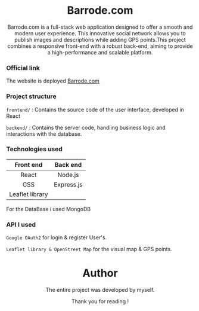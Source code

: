 <h1 align="center">Barrode.com</h1>

<p align="center">Barrode.com is a full-stack web application designed to offer a smooth and modern user experience. This innovative social network allows you to publish images and descriptions while adding GPS points.This project combines a responsive front-end with a robust back-end, aiming to provide a high-performance and scalable platform.</p>


### Official link

The website is deployed [Barrode.com](https://barrode-com.vercel.app/login)

### Project structure

```frontend/``` : Contains the source code of the user interface, developed in React

```backend/``` : Contains the server code, handling business logic and interactions with the database.


### Technologies used



| Front end | Back end | 
| :---------------: |:---------------:|
| React | Node.js|
| CSS | Express.js |
|Leaflet library| 

For the DataBase i used MongoDB

### API I used

```Google OAuth2``` for login & register User's.

```Leaflet library & OpenStreet Map``` for the visual map & GPS points.



<h1 align="center">Author</h1>

<p align="center">The entire project was developed by myself.</p>
<p align="center">Thank you for reading !</p>








